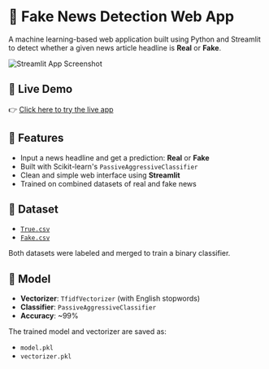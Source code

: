 # 📰 Fake News Detection Web App

A machine learning-based web application built using Python and Streamlit to detect whether a given news article headline is **Real** or **Fake**.

![Streamlit App Screenshot](https://fakenewsdetector-jxysfyjibgagkgmqvtvdka.streamlit.app/)

## 🚀 Live Demo

👉 [Click here to try the live app](https://fakenewsdetector-jxysfyjibgagkgmqvtvdka.streamlit.app/)

## 📌 Features

- Input a news headline and get a prediction: **Real** or **Fake**
- Built with Scikit-learn's `PassiveAggressiveClassifier`
- Clean and simple web interface using **Streamlit**
- Trained on combined datasets of real and fake news

## 📁 Dataset

- [`True.csv`](https://www.kaggle.com/datasets/clmentbisaillon/fake-and-real-news-dataset)
- [`Fake.csv`](https://www.kaggle.com/datasets/clmentbisaillon/fake-and-real-news-dataset)

Both datasets were labeled and merged to train a binary classifier.

## 🧠 Model

- **Vectorizer**: `TfidfVectorizer` (with English stopwords)
- **Classifier**: `PassiveAggressiveClassifier`
- **Accuracy**: ~99%

The trained model and vectorizer are saved as:
- `model.pkl`
- `vectorizer.pkl`

